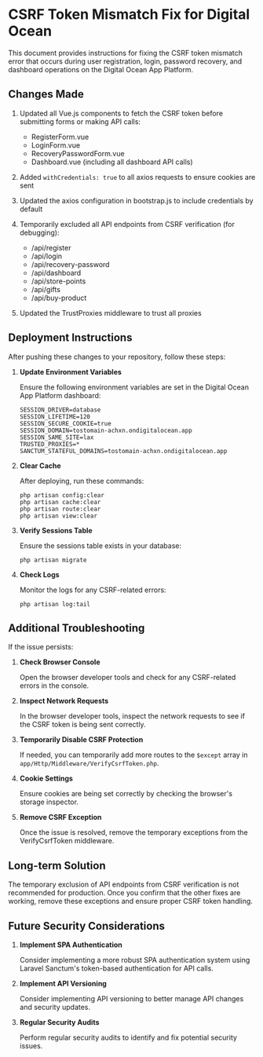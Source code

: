 # CSRF Token Mismatch Fix for Digital Ocean

This document provides instructions for fixing the CSRF token mismatch error that occurs during user registration, login, password recovery, and dashboard operations on the Digital Ocean App Platform.

## Changes Made

1. Updated all Vue.js components to fetch the CSRF token before submitting forms or making API calls:
   - RegisterForm.vue
   - LoginForm.vue
   - RecoveryPasswordForm.vue
   - Dashboard.vue (including all dashboard API calls)

2. Added `withCredentials: true` to all axios requests to ensure cookies are sent

3. Updated the axios configuration in bootstrap.js to include credentials by default

4. Temporarily excluded all API endpoints from CSRF verification (for debugging):
   - /api/register
   - /api/login
   - /api/recovery-password
   - /api/dashboard
   - /api/store-points
   - /api/gifts
   - /api/buy-product

5. Updated the TrustProxies middleware to trust all proxies

## Deployment Instructions

After pushing these changes to your repository, follow these steps:

1. **Update Environment Variables**

   Ensure the following environment variables are set in the Digital Ocean App Platform dashboard:

   ```
   SESSION_DRIVER=database
   SESSION_LIFETIME=120
   SESSION_SECURE_COOKIE=true
   SESSION_DOMAIN=tostomain-achxn.ondigitalocean.app
   SESSION_SAME_SITE=lax
   TRUSTED_PROXIES=*
   SANCTUM_STATEFUL_DOMAINS=tostomain-achxn.ondigitalocean.app
   ```

2. **Clear Cache**

   After deploying, run these commands:

   ```
   php artisan config:clear
   php artisan cache:clear
   php artisan route:clear
   php artisan view:clear
   ```

3. **Verify Sessions Table**

   Ensure the sessions table exists in your database:

   ```
   php artisan migrate
   ```

4. **Check Logs**

   Monitor the logs for any CSRF-related errors:

   ```
   php artisan log:tail
   ```

## Additional Troubleshooting

If the issue persists:

1. **Check Browser Console**

   Open the browser developer tools and check for any CSRF-related errors in the console.

2. **Inspect Network Requests**

   In the browser developer tools, inspect the network requests to see if the CSRF token is being sent correctly.

3. **Temporarily Disable CSRF Protection**

   If needed, you can temporarily add more routes to the `$except` array in `app/Http/Middleware/VerifyCsrfToken.php`.

4. **Cookie Settings**

   Ensure cookies are being set correctly by checking the browser's storage inspector.

5. **Remove CSRF Exception**

   Once the issue is resolved, remove the temporary exceptions from the VerifyCsrfToken middleware.

## Long-term Solution

The temporary exclusion of API endpoints from CSRF verification is not recommended for production. Once you confirm that the other fixes are working, remove these exceptions and ensure proper CSRF token handling.

## Future Security Considerations

1. **Implement SPA Authentication**

   Consider implementing a more robust SPA authentication system using Laravel Sanctum's token-based authentication for API calls.

2. **Implement API Versioning**

   Consider implementing API versioning to better manage API changes and security updates.

3. **Regular Security Audits**

   Perform regular security audits to identify and fix potential security issues. 